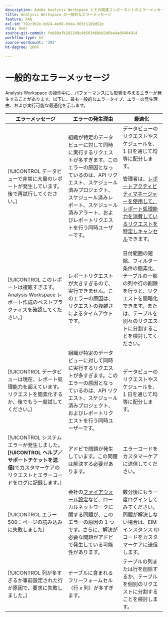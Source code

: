 ```yaml
---
description: Adobe Analysis Workspace とその関連コンポーネントのエラーメッセージについて説明します。
title: Analysis Workspace の一般的なエラーメッセージ
feature: FAQ
exl-id: 792c3b2e-bd24-4e98-b9ea-983c1189d52e
role: User
source-git-commit: fe089afb2022d8c4b50346bb81d6ba4ad6404014
workflow-type: ht
source-wordcount: '393'
ht-degree: 100%

---
```


# 一般的なエラーメッセージ

Analysis Workspace の操作中に、パフォーマンスにも影響を与えるエラーが発生することがあります。以下に、最も一般的なエラータイプ、エラーの発生理由、および実行可能な最適化を示します。

| エラーメッセージ | エラーの発生理由 | 最適化 |
| --- | --- | --- |
| [!UICONTROL データビューで非常に大量のレポートが発生しています。後で再試行してください。] | 組織が特定のデータビューに対して同時に実行するリクエストが多すぎます。このエラーの原因となっているのは、API リクエスト、スケジュール済みプロジェクト、スケジュール済みレポート、スケジュール済みアラート、およびレポートリクエストを行う同時ユーザーです。 | データビューのリクエストやスケジュールを、1 日を通じて均等に配分します。<p>管理者は、[レポートアクティビティマネージャーを使用して、レポート処理能力を消費しているリクエストを特定しキャンセル](/help/reporting-activity-manager/reporting-activity-overview.md)できます。</p> |
| [!UICONTROL  このレポートは複雑すぎます。Analysis Workspace レポート作成のベストプラクティスを確認してください。] | レポートリクエストが大きすぎるので、実行できません。このエラーの原因は、リクエストの複雑さによるタイムアウトです。 | 日付範囲の短縮、フィルター条件の簡素化、テーブルの一部の列や行の削除を行うと、リクエストを簡略化できます。または、テーブルを別々のリクエストに分割することを検討してください。 |
| [!UICONTROL データビューは現在、レポート処理能力を超えています。リクエストを簡素化するか、後でもう一度試してください。] | 組織が特定のデータビューに対して同時に実行するリクエストが多すぎます。このエラーの原因となっているのは、API リクエスト、スケジュール済みプロジェクト、およびレポートリクエストを行う同時ユーザーです。 | データビューのリクエストやスケジュールを、1 日を通じて均等に配分します。 |
| [!UICONTROL システムエラーが発生しました。**[!UICONTROL ヘルプ／サポートチケットを送信]**&#x200B;でカスタマーケアのリクエストとエラーコードをログに記録します。] | アドビで問題が発生しています。この問題は解決する必要があります。 | エラーコードをカスタマーケアに送信してください。 |
| [!UICONTROL エラー500：ページの読み込みに失敗しました] | 会社の[ファイアウォール設定](https://experienceleague.adobe.com/docs/analytics/technotes/ip-addresses.html?lang=ja)など、ローカルネットワークに関する問題が、このエラーの原因の 1 つです。さらに、解決が必要な問題がアドビで発生している可能性があります。 | 数分後にもう一度ログインしてみてください。問題が解決しない場合は、EIM インスタンス ID コードをカスタマーケアに送信します。 |
| [!UICONTROL 列が多すぎるか事前設定された行が原因で、要求に失敗しました。] | テーブルに含まれるフリーフォームセル（行 x 列）が多すぎます。 | テーブルの列または行を削除するか、テーブルを個別のリクエストに分割することを検討します。 |
